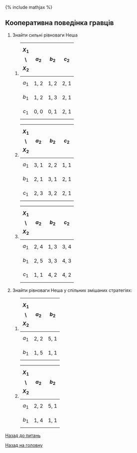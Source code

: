 <!-- 15.05 -->
{% include mathjax %}

## Кооперативна поведінка гравців

1. Знайти сильні рівноваги Неша

	1. 
		$$X_1$$ \ $$X_2$$ | $$a_2$$ | $$b_2$$ | $$c_2$$
		----------------- | ------- | ------- | -------
		$$a_1$$           | 1, 2    | 1, 2    | 2, 1
		$$b_1$$           | 1, 2    | 1, 3    | 2, 1
		$$c_1$$           | 0, 0    | 0, 1    | 2, 1
	
	2. 
		$$X_1$$ \ $$X_2$$ | $$a_2$$ | $$b_2$$ | $$c_2$$
		----------------- | ------- | ------- | -------
		$$a_1$$           | 3, 1    | 2, 2    | 1, 1
		$$b_1$$           | 2, 1    | 3, 1    | 2, 1
		$$c_1$$           | 2, 3    | 3, 2    | 2, 1

	3. 
		$$X_1$$ \ $$X_2$$ | $$a_2$$ | $$b_2$$ | $$c_2$$
		----------------- | ------- | ------- | -------
		$$a_1$$           | 2, 4    | 1, 3    | 3, 4
		$$b_1$$           | 2, 5    | 3, 3    | 4, 3
		$$c_1$$           | 1, 1    | 4, 2    | 4, 2

2. Знайти рівноваги Неша у спільних змішаних стратегіях:
	
	1. 
		$$X_1$$ \ $$X_2$$ | $$a_2$$ | $$b_2$$
		----------------- | ------- | -------
		$$a_1$$           | 2, 2    | 5, 1
		$$b_1$$           | 1, 5    | 1, 1
	
	2. 
		$$X_1$$ \ $$X_2$$ | $$a_2$$ | $$b_2$$
		----------------- | ------- | -------
		$$a_1$$           | 2, 2    | 5, 1
		$$b_1$$           | 1, 4    | 1, 1

[Назад до питань](README.md)

[Назад на головну](../README.md)
